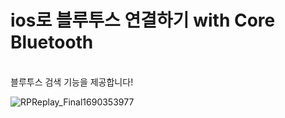 # ios로 블루투스 연결하기 with Core Bluetooth
<br>
블루투스 검색 기능을 제공합니다!
<br>



![RPReplay_Final1690353977](https://github.com/hyeebin/ex-bluetooth-ios/assets/55536545/2b5fb9cb-ba0d-4b54-8d9a-c6b5e6322f8b)

